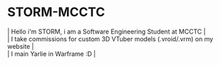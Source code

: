 # STORM-MCCTC

| Hello i'm STORM, i am a Software Engineering Student at MCCTC |
<br>
| I take commissions for custom 3D VTuber models (.vroid/.vrm) on my website |
<br>
| I main Yarlie in Warframe :D |
